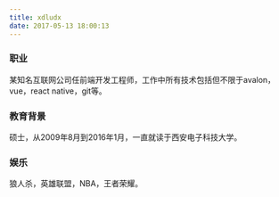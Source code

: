 ```yaml
---
title: xdludx
date: 2017-05-13 18:00:13
---
```


### 职业

某知名互联网公司任前端开发工程师，工作中所有技术包括但不限于avalon，vue，react native，git等。

### 教育背景

硕士，从2009年8月到2016年1月，一直就读于西安电子科技大学。

### 娱乐

狼人杀，英雄联盟，NBA，王者荣耀。
